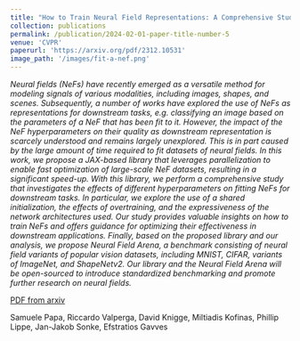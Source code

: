 ```yaml
---
title: "How to Train Neural Field Representations: A Comprehensive Study and Benchmark"
collection: publications
permalink: /publication/2024-02-01-paper-title-number-5
venue: 'CVPR'
paperurl: 'https://arxiv.org/pdf/2312.10531'
image_path: '/images/fit-a-nef.png'
---
```


*Neural fields (NeFs) have recently emerged as a versatile method for modeling signals of various modalities, including images, shapes, and scenes. Subsequently, a number of works have explored the use of NeFs as representations for downstream tasks, e.g. classifying an image based on the parameters of a NeF that has been fit to it. However, the impact of the NeF hyperparameters on their quality as downstream representation is scarcely understood and remains largely unexplored. This is in part caused by the large amount of time required to fit datasets of neural fields.
In this work, we propose a JAX-based library that leverages parallelization to enable fast optimization of large-scale NeF datasets, resulting in a significant speed-up. With this library, we perform a comprehensive study that investigates the effects of different hyperparameters on fitting NeFs for downstream tasks. In particular, we explore the use of a shared initialization, the effects of overtraining, and the expressiveness of the network architectures used. Our study provides valuable insights on how to train NeFs and offers guidance for optimizing their effectiveness in downstream applications. Finally, based on the proposed library and our analysis, we propose Neural Field Arena, a benchmark consisting of neural field variants of popular vision datasets, including MNIST, CIFAR, variants of ImageNet, and ShapeNetv2. Our library and the Neural Field Arena will be open-sourced to introduce standardized benchmarking and promote further research on neural fields.*

[PDF from arxiv](https://arxiv.org/pdf/2312.10531)

Samuele Papa, Riccardo Valperga, David Knigge, Miltiadis Kofinas, Phillip Lippe, Jan-Jakob Sonke, Efstratios Gavves

